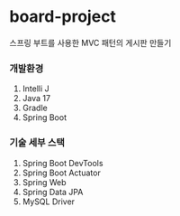 # board-project
스프링 부트를 사용한 MVC 패턴의 게시판 만들기


### 개발환경
1. Intelli J
2. Java 17
3. Gradle
4. Spring Boot


### 기술 세부 스택
1. Spring Boot DevTools
2. Spring Boot Actuator
3. Spring Web
4. Spring Data JPA
5. MySQL Driver

